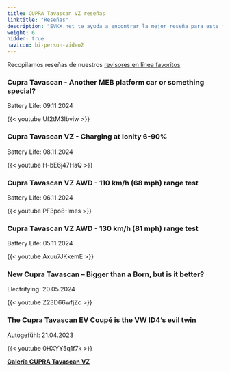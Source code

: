 ```yaml
---
title: CUPRA Tavascan VZ reseñas
linktitle: "Reseñas"
description: "EVKX.net te ayuda a encontrar la mejor reseña para este modelo."
weight: 6
hidden: true
navicon: bi-person-video2
---
```

Recopilamos reseñas de nuestros [revisores en línea favoritos](../../../../../guides/evreviewers/)

<div class="container text-center shadow p-2 pe-4 mb-5 bg-body-tertiary rounded border">
<h3>Cupra Tavascan - Another MEB platform car or something special?</h3>
<p>Battery Life: 09.11.2024</p>

{{< youtube Uf2tM3Ibviw >}}

</div>
<div class="container text-center shadow p-2 pe-4 mb-5 bg-body-tertiary rounded border">
<h3>Cupra Tavascan VZ - Charging at Ionity 6-90%</h3>
<p>Battery Life: 08.11.2024</p>

{{< youtube H-bE6j47HaQ >}}

</div>
<div class="container text-center shadow p-2 pe-4 mb-5 bg-body-tertiary rounded border">
<h3>Cupra Tavascan VZ AWD - 110 km/h (68 mph) range test</h3>
<p>Battery Life: 06.11.2024</p>

{{< youtube PF3po8-Imes >}}

</div>
<div class="container text-center shadow p-2 pe-4 mb-5 bg-body-tertiary rounded border">
<h3>Cupra Tavascan VZ AWD - 130 km/h (81 mph) range test</h3>
<p>Battery Life: 05.11.2024</p>

{{< youtube Axuu7JKkemE >}}

</div>
<div class="container text-center shadow p-2 pe-4 mb-5 bg-body-tertiary rounded border">
<h3>New Cupra Tavascan – Bigger than a Born, but is it better?</h3>
<p>Electrifying: 20.05.2024</p>

{{< youtube Z23D66wfjZc >}}

</div>
<div class="container text-center shadow p-2 pe-4 mb-5 bg-body-tertiary rounded border">
<h3>The Cupra Tavascan EV Coupé is the VW ID4’s evil twin</h3>
<p>Autogefühl: 21.04.2023</p>

{{< youtube 0HXYY5q1f7k >}}

</div>
<div class="mt-3 mb-3">
<a href="../gallery/" class="text-decoration-none text-black">
<strong><i class="bi-arrow-left"></i>Galería  </strong>
</a>
<a href="../" class="text-decoration-none text-black float-end">
<strong>CUPRA Tavascan VZ <i class="bi-arrow-right"></i></strong>
</a>
</div>
